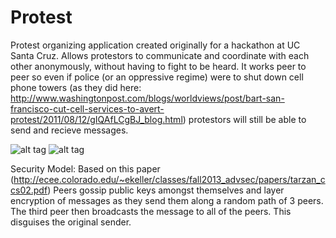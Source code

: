 Protest
=======

Protest organizing application created originally for a hackathon at UC Santa Cruz. Allows protestors to communicate and coordinate with each other anonymously, without having to fight to be heard. It works peer to peer so even if police (or an oppressive regime) were to shut down cell phone towers (as they did here: http://www.washingtonpost.com/blogs/worldviews/post/bart-san-francisco-cut-cell-services-to-avert-protest/2011/08/12/gIQAfLCgBJ_blog.html) protestors will still be able to send and recieve messages.

![alt tag](http://i.imgur.com/ja3PMsF.png)
![alt tag](http://i.imgur.com/Y1xpFsB.png)

Security Model: Based on this paper (http://ecee.colorado.edu/~ekeller/classes/fall2013_advsec/papers/tarzan_ccs02.pdf) Peers gossip public keys amongst themselves and layer encryption of messages as they send them along a random path of 3 peers. The third peer then broadcasts the message to all of the peers. This disguises the original sender.




